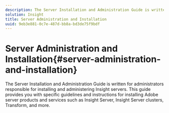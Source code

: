 ```yaml
---
description: The Server Installation and Administration Guide is written for administrators responsible for installing and administering Insight servers. This guide provides you with specific guidelines and instructions for installing Adobe server products and services such as Insight Server, Insight Server clusters, Transform, and more.
solution: Insight
title: Server Administration and Installation
uuid: 9eb3e881-0c7e-487d-bb8a-bd3de75f9bdf
---
```


# Server Administration and Installation{#server-administration-and-installation}

The Server Installation and Administration Guide is written for administrators responsible for installing and administering Insight servers. This guide provides you with specific guidelines and instructions for installing Adobe server products and services such as Insight Server, Insight Server clusters, Transform, and more.

